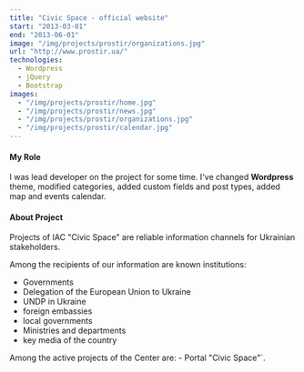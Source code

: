 ```yaml
---
title: "Civic Space - official website"
start: "2013-03-01"
end: "2013-06-01"
image: "/img/projects/prostir/organizations.jpg"
url: "http://www.prostir.ua/"
technologies:
  - Wordpress
  - jQuery
  - Bootstrap
images:
  - "/img/projects/prostir/home.jpg"
  - "/img/projects/prostir/news.jpg"
  - "/img/projects/prostir/organizations.jpg"
  - "/img/projects/prostir/calendar.jpg"
---
```


#### My Role

I was lead developer on the project for some time.
I've changed **Wordpress** theme, modified categories, added custom fields and post types, added map and events calendar.

#### About Project

Projects of IAC "Civic Space" are reliable information channels for Ukrainian stakeholders.

Among the recipients of our information are known institutions:

- Governments
- Delegation of the European Union to Ukraine
- UNDP in Ukraine
- foreign embassies
- local governments
- Ministries and departments
- key media of the country

Among the active projects of the Center are: - Portal "Civic Space"`.

